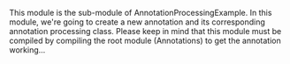 This module is the sub-module of AnnotationProcessingExample.
In this module, we're going to create a new annotation and its corresponding annotation processing class.
Please keep in mind that this module must be compiled by compiling the root module (Annotations) to get the annotation working...
